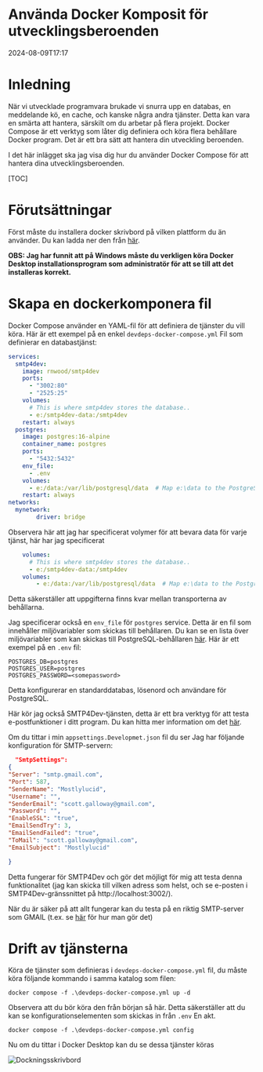 # Använda Docker Komposit för utvecklingsberoenden

<!--category-- Docker -->
<datetime class="hidden">2024-08-09T17:17</datetime>

# Inledning

När vi utvecklade programvara brukade vi snurra upp en databas, en meddelande kö, en cache, och kanske några andra tjänster. Detta kan vara en smärta att hantera, särskilt om du arbetar på flera projekt. Docker Compose är ett verktyg som låter dig definiera och köra flera behållare Docker program. Det är ett bra sätt att hantera din utveckling beroenden.

I det här inlägget ska jag visa dig hur du använder Docker Compose för att hantera dina utvecklingsberoenden.

[TOC]

# Förutsättningar

Först måste du installera docker skrivbord på vilken plattform du än använder. Du kan ladda ner den från [här](https://www.docker.com/products/docker-desktop).

**OBS: Jag har funnit att på Windows måste du verkligen köra Docker Desktop installationsprogram som administratör för att se till att det installeras korrekt.**

# Skapa en dockerkomponera fil

Docker Compose använder en YAML-fil för att definiera de tjänster du vill köra. Här är ett exempel på en enkel `devdeps-docker-compose.yml` Fil som definierar en databastjänst:

```yaml
services: 
  smtp4dev:
    image: rnwood/smtp4dev
    ports:
      - "3002:80"
      - "2525:25"
    volumes:
      # This is where smtp4dev stores the database..
      - e:/smtp4dev-data:/smtp4dev
    restart: always
  postgres:
    image: postgres:16-alpine
    container_name: postgres
    ports:
      - "5432:5432"
    env_file:
      - .env
    volumes:
      - e:/data:/var/lib/postgresql/data  # Map e:\data to the PostgreSQL data folder
    restart: always	
networks:
  mynetwork:
        driver: bridge
```

Observera här att jag har specificerat volymer för att bevara data för varje tjänst, här har jag specificerat

```yaml
    volumes:
      # This is where smtp4dev stores the database..
      - e:/smtp4dev-data:/smtp4dev
    volumes:
        - e:/data:/var/lib/postgresql/data  # Map e:\data to the PostgreSQL data folder
```

Detta säkerställer att uppgifterna finns kvar mellan transporterna av behållarna.

Jag specificerar också en `env_file` för `postgres` service. Detta är en fil som innehåller miljövariabler som skickas till behållaren.
Du kan se en lista över miljövariabler som kan skickas till PostgreSQL-behållaren [här](https://www.docker.com/blog/how-to-use-the-postgres-docker-official-image/#1-Environment-variables).
Här är ett exempel på en `.env` fil:

```shell
POSTGRES_DB=postgres
POSTGRES_USER=postgres
POSTGRES_PASSWORD=<somepassword>
```

Detta konfigurerar en standarddatabas, lösenord och användare för PostgreSQL.

Här kör jag också SMTP4Dev-tjänsten, detta är ett bra verktyg för att testa e-postfunktioner i ditt program. Du kan hitta mer information om det [här](https://github.com/rnwood/smtp4dev/wiki/Installation#how-to-run-smtp4dev-in-docker).

Om du tittar i min `appsettings.Developmet.json` fil du ser Jag har följande konfiguration för SMTP-servern:

```json
  "SmtpSettings":
{
"Server": "smtp.gmail.com",
"Port": 587,
"SenderName": "Mostlylucid",
"Username": "",
"SenderEmail": "scott.galloway@gmail.com",
"Password": "",
"EnableSSL": "true",
"EmailSendTry": 3,
"EmailSendFailed": "true",
"ToMail": "scott.galloway@gmail.com",
"EmailSubject": "Mostlylucid"

}
```

Detta fungerar för SMTP4Dev och gör det möjligt för mig att testa denna funktionalitet (jag kan skicka till vilken adress som helst, och se e-posten i SMTP4Dev-gränssnittet på http://localhost:3002/).

När du är säker på att allt fungerar kan du testa på en riktig SMTP-server som GMAIL (t.ex. se [här](addingasyncsendingforemails) för hur man gör det)

# Drift av tjänsterna

Köra de tjänster som definieras i `devdeps-docker-compose.yml` fil, du måste köra följande kommando i samma katalog som filen:

```shell
docker compose -f .\devdeps-docker-compose.yml up -d
```

Observera att du bör köra den från början så här. Detta säkerställer att du kan se konfigurationselementen som skickas in från `.env` En akt.

```shell
docker compose -f .\devdeps-docker-compose.yml config
```

Nu om du tittar i Docker Desktop kan du se dessa tjänster köras

![Dockningsskrivbord](dockerdesktopdev.png)